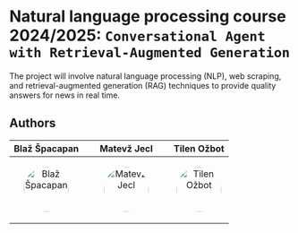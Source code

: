 # Natural language processing course 2024/2025: `Conversational Agent with Retrieval-Augmented Generation`

The project will involve natural language processing (NLP), web scraping, and retrieval-augmented generation (RAG) techniques to provide quality answers for news in real time.

## Authors

| **Blaž Špacapan** | &nbsp;&nbsp;&nbsp;&nbsp;&nbsp;**Matevž Jecl**&nbsp;&nbsp;&nbsp;&nbsp;&nbsp; | **Tilen Ožbot** |
|--------------|--------------------|---------------|
| <p align="center">[<img src="https://github.com/blazspacaS.png" alt="Blaž Špacapan" width="80px" style="border-radius: 50%;"/>](https://github.com/blazspacaS)<p/> | <p align="center">[<img src="https://github.com/matevzjecl.png" alt="Matevž Jecl" width="80px" style="border-radius: 50%;"/>](https://github.com/matevzjecl)<p/> | <p align="center">[<img src="https://github.com/tilenn.png" alt="Tilen Ožbot" width="80px" style="border-radius: 50%;"/>](https://github.com/tilenn)<p/> |

